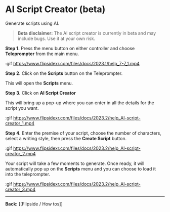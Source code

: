 # AI Script Creator (beta)

Generate scripts using AI.

>**Beta disclaimer:** The AI script creator is currently in beta and may include bugs. Use it at your own risk.

**Step 1.** Press the menu button on either controller and choose **Teleprompter** from the main menu.

:gif https://www.flipsidexr.com/files/docs/2023.1/help_7-7_1.mp4

**Step 2.** Click on the **Scripts** button on the Teleprompter.

This will open the **Scripts** menu.

**Step 3.** Click on **AI Script Creator**

This will bring up a pop-up where you can enter in all the details for the script you want.

:gif https://www.flipsidexr.com/files/docs/2023.2/help_AI-script-creator_1.mp4

**Step 4.** Enter the premise of your script, choose the number of characters, select a writing style, then press the **Create Script** button.

:gif https://www.flipsidexr.com/files/docs/2023.2/help_AI-script-creator_2.mp4

Your script will take a few moments to generate.  Once ready, it will automatically pop up on the **Scripts** menu and you can choose to load it into the teleprompter. 

:gif https://www.flipsidexr.com/files/docs/2023.2/help_AI-script-creator_3.mp4

---

**Back:** [[Flipside / How tos]]
